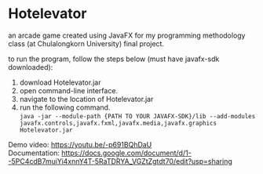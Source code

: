 # Hotelevator  
an arcade game created using JavaFX for my programming methodology class (at Chulalongkorn University) final project.
  
to run the program, follow the steps below (must have javafx-sdk downloaded):
1) download Hotelevator.jar  
2) open command-line interface.  
3) navigate to the location of Hotelevator.jar  
4) run the following command.  
```java -jar --module-path {PATH TO YOUR JAVAFX-SDK}/lib --add-modules javafx.controls,javafx.fxml,javafx.media,javafx.graphics Hotelevator.jar```  
  
Demo video: https://youtu.be/-p691BQhDaU  
Documentation: https://docs.google.com/document/d/1--5PC4cdB7muiYi4xnnY4T-5RaTDRYA_VGZtZgtdt70/edit?usp=sharing
